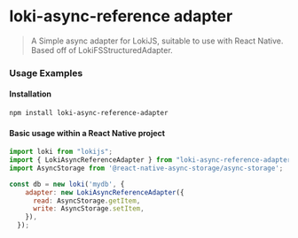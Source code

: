 # loki-async-reference adapter

> A Simple async adapter for LokiJS, suitable to use with React Native. Based off of LokiFSStructuredAdapter.

### Usage Examples
#### Installation
```bash
npm install loki-async-reference-adapter
```

#### Basic usage within a React Native project
```javascript
import loki from "lokijs";
import { LokiAsyncReferenceAdapter } from "loki-async-reference-adapter";
import AsyncStorage from '@react-native-async-storage/async-storage';

const db = new loki('mydb', {
    adapter: new LokiAsyncReferenceAdapter({
      read: AsyncStorage.getItem,
      write: AsyncStorage.setItem,
    }),
  });
```
